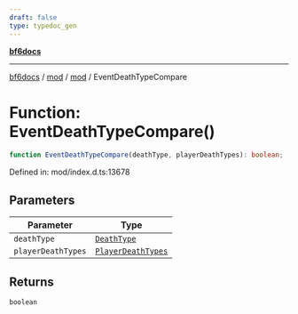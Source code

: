 ```yaml
---
draft: false
type: typedoc_gen
---
```


[**bf6docs**](../../../_index.md)

***

[bf6docs](../../../_index.md) / [mod](../../_index.md) / [mod](../_index.md) / EventDeathTypeCompare

# Function: EventDeathTypeCompare()

```ts
function EventDeathTypeCompare(deathType, playerDeathTypes): boolean;
```

Defined in: mod/index.d.ts:13678

## Parameters

| Parameter | Type |
| ------ | ------ |
| `deathType` | [`DeathType`](../DeathType/_index.md) |
| `playerDeathTypes` | [`PlayerDeathTypes`](../PlayerDeathTypes/_index.md) |

## Returns

`boolean`
